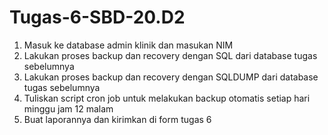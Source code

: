 # Tugas-6-SBD-20.D2

1. Masuk ke database admin klinik dan masukan NIM
2. Lakukan proses backup dan recovery dengan SQL dari database tugas sebelumnya
3. Lakukan proses backup dan recovery dengan SQLDUMP dari database tugas sebelumnya
4. Tuliskan script cron job untuk melakukan backup otomatis setiap hari minggu jam 12 malam
5. Buat laporannya dan kirimkan di form tugas 6
